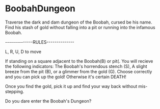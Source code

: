 # BoobahDungeon
Traverse the dark and dam dungeon of the Boobah, cursed be his name. Find his stash of gold without falling into a pit or running into the infamous Boobah.

--------------RULES--------------

L, R, U, D to move

If standing on a square adjacent to the Boobah(B) or pit(. You will recieve the following indicators: The Boobah's horrendous stench (S), A slight breeze from the pit (B), or a glimmer from the gold (G). Choose correctly and you can pick up the gold! Otherwise it's certain DEATH!

Once you find the gold, pick it up and find your way back without mis-stepping. 

Do you dare enter the Boobah's Dungeon?
